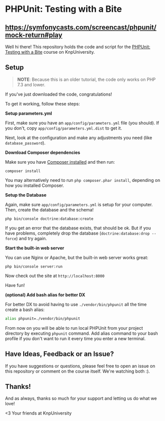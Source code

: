 # PHPUnit: Testing with a Bite

## https://symfonycasts.com/screencast/phpunit/mock-return#play

Well hi there! This repository holds the code and script
for the [PHPUnit: Testing with a Bite](https://knpuniversity.com/screencast/phpunit) course on KnpUniversity.

## Setup

> **NOTE**: Because this is an older tutorial, the code only
> works on PHP 7.3 and lower.

If you've just downloaded the code, congratulations!

To get it working, follow these steps:

**Setup parameters.yml**

First, make sure you have an `app/config/parameters.yml`
file (you should). If you don't, copy `app/config/parameters.yml.dist`
to get it.

Next, look at the configuration and make any adjustments you
need (like `database_password`).

**Download Composer dependencies**

Make sure you have [Composer installed](https://getcomposer.org/download/)
and then run:

```
composer install
```

You may alternatively need to run `php composer.phar install`, depending
on how you installed Composer.

**Setup the Database**

Again, make sure `app/config/parameters.yml` is setup
for your computer. Then, create the database and the
schema!

```
php bin/console doctrine:database:create
```

If you get an error that the database exists, that should
be ok. But if you have problems, completely drop the
database (`doctrine:database:drop --force`) and try again.

**Start the built-in web server**

You can use Nginx or Apache, but the built-in web server works
great:

```
php bin/console server:run
```

Now check out the site at `http://localhost:8000`

Have fun!

**(optional) Add bash alias for better DX**

For better DX to avoid having to use `./vendor/bin/phpunit` all the time create a bash alias:

```bash
alias phpunit=./vendor/bin/phpunit
```

From now on you will be able to run local PHPUnit from your project directory by executing `phpunit` command. Add alias command to your bash profile if you don't want to run it every time you enter a new terminal.

## Have Ideas, Feedback or an Issue?

If you have suggestions or questions, please feel free to
open an issue on this repository or comment on the course
itself. We're watching both :).

## Thanks!

And as always, thanks so much for your support and letting
us do what we love!

<3 Your friends at KnpUniversity
